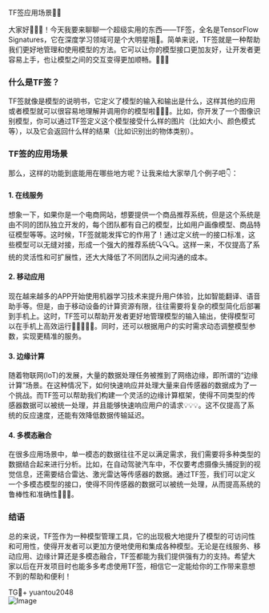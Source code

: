 TF签应用场景🚀✨

大家好👋👋👋！今天我要来聊聊一个超级实用的东西——TF签，全名是TensorFlow Signatures，它在深度学习领域可是个大明星哦🌟。简单来说，TF签就是一种帮助我们更好地管理和使用模型的方法。它可以让你的模型接口更加友好，让开发者更容易上手，也让模型之间的交互变得更加顺畅。👏👏👏

### 什么是TF签？
TF签就像是模型的说明书，它定义了模型的输入和输出是什么，这样其他的应用或者模型就可以很容易地理解并调用你的模型啦📖📖📖。比如，你开发了一个图像识别模型，你可以通过TF签定义这个模型接受什么样的图片（比如大小、颜色模式等），以及它会返回什么样的结果（比如识别出的物体类别）。

### TF签的应用场景
那么，这样的功能到底能用在哪些地方呢？让我来给大家举几个例子吧👇：

#### 1. 在线服务
想象一下，如果你是一个电商网站，想要提供一个商品推荐系统，但是这个系统是由不同的团队独立开发的，每个团队都有自己的模型，比如用户画像模型、商品特征模型等等。这时候，TF签就能发挥它的作用了！通过定义统一的接口标准，这些模型可以无缝对接，形成一个强大的推荐系统🔍🔍🔍。这样一来，不仅提高了系统的灵活性和可扩展性，还大大降低了不同团队之间沟通的成本。

#### 2. 移动应用
现在越来越多的APP开始使用机器学习技术来提升用户体验，比如智能翻译、语音助手等。但是，由于移动设备的计算资源有限，往往需要将复杂的模型简化后部署到手机上。这时，TF签可以帮助开发者更好地管理模型的输入输出，使得模型可以在手机上高效运行🏃‍♂️🏃‍♀️📱。同时，还可以根据用户的实时需求动态调整模型参数，实现更精准的服务。

#### 3. 边缘计算
随着物联网(IoT)的发展，大量的数据处理任务被推到了网络边缘，即所谓的“边缘计算”场景。在这种情况下，如何快速响应并处理大量来自传感器的数据成为了一个挑战。而TF签可以帮助我们构建一个灵活的边缘计算框架，使得不同类型的传感器数据可以被统一处理，并且能够快速响应用户的请求💡💡💡。这不仅提高了系统的反应速度，还能有效降低数据传输延迟。

#### 4. 多模态融合
在很多应用场景中，单一模态的数据往往不足以满足需求，我们需要将多种类型的数据结合起来进行分析。比如，在自动驾驶汽车中，不仅要考虑摄像头捕捉到的视觉信息，还需要结合雷达、激光雷达等传感器的数据。通过TF签，我们可以定义一个多模态模型的接口，使得不同传感器的数据可以被统一处理，从而提高系统的鲁棒性和准确性🚗🚗🚗。

### 结语
总的来说，TF签作为一种模型管理工具，它的出现极大地提升了模型的可访问性和可用性，使得开发者可以更加方便地使用和集成各种模型。无论是在线服务、移动应用、边缘计算还是多模态融合，TF签都能为我们提供强有力的支持。希望大家以后在开发项目时也能多多考虑使用TF签，相信它一定能给你的工作带来意想不到的帮助和便利！

TG💪+ yuantou2048  
![Image](https://github.com/user-attachments/assets/b096be7b-4918-425d-a280-69484dc5cd6f)